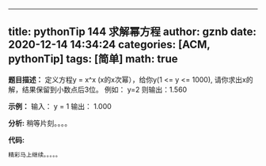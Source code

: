 
---
title: pythonTip 144 求解幂方程
author: gznb
date: 2020-12-14 14:34:24
categories: [ACM, pythonTip]
tags: [简单]
math: true
---

**题目描述：**
定义方程y = x^x (x的x次幂），给你y(1 <= y <= 1000), 请你求出x的解，结果保留到小数点后3位。
例如： y=2
则输出：1.560

**示例：**
输入：
y = 1
输出：
1.000


**分析:**
稍等片刻。。。。

**代码:**
```python
精彩马上继续。。。。。
```

